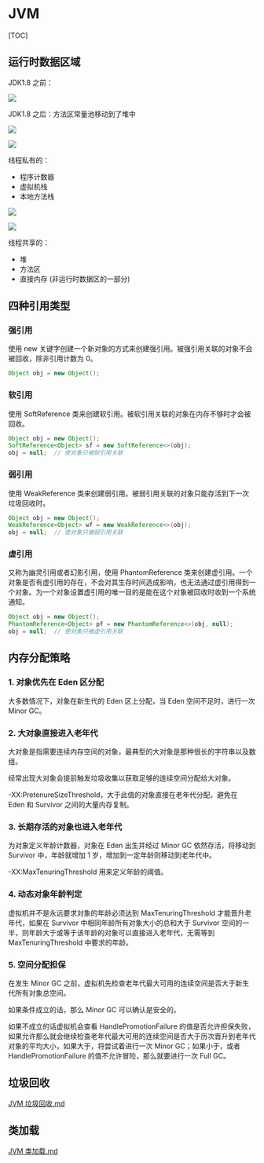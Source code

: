 # JVM

[TOC]

## 运行时数据区域

JDK1.8 之前：

![](_v_images/20190724095839908_26319.png)

JDK1.8 之后：方法区常量池移动到了堆中

![](_v_images/20190724095845858_951.png)

![](_v_images/20190730204826297_5937.png)

线程私有的：

- 程序计数器
- 虚拟机栈
- 本地方法栈

![](_v_images/20190729220057126_12695.png)

![](_v_images/20190729220133087_4914.png)

线程共享的：

- 堆
- 方法区
- 直接内存 (非运行时数据区的一部分)

## 四种引用类型

### 强引用

使用 new 关键字创建一个新对象的方式来创建强引用。被强引用关联的对象不会被回收，除非引用计数为 0。

```java
Object obj = new Object();
```

### 软引用

使用 SoftReference 类来创建软引用。被软引用关联的对象在内存不够时才会被回收。

```java
Object obj = new Object();
SoftReference<Object> sf = new SoftReference<>(obj);
obj = null;  // 使对象只被软引用关联
```

### 弱引用

使用 WeakReference 类来创建弱引用。被弱引用关联的对象只能存活到下一次垃圾回收时。

```java
Object obj = new Object();
WeakReference<Object> wf = new WeakReference<>(obj);
obj = null;  // 使对象只被弱引用关联
```

### 虚引用

又称为幽灵引用或者幻影引用，使用 PhantomReference 类来创建虚引用。一个对象是否有虚引用的存在，不会对其生存时间造成影响，也无法通过虚引用得到一个对象。为一个对象设置虚引用的唯一目的是能在这个对象被回收时收到一个系统通知。

```java
Object obj = new Object();
PhantomReference<Object> pf = new PhantomReference<>(obj, null);
obj = null;  // 使对象只被虚引用关联
```

## 内存分配策略

### 1. 对象优先在 Eden 区分配

大多数情况下，对象在新生代的 Eden 区上分配，当 Eden 空间不足时，进行一次 Minor GC。

### 2. 大对象直接进入老年代

大对象是指需要连续内存空间的对象，最典型的大对象是那种很长的字符串以及数组。

经常出现大对象会提前触发垃圾收集以获取足够的连续空间分配给大对象。

-XX:PretenureSizeThreshold，大于此值的对象直接在老年代分配，避免在 Eden 和 Survivor 之间的大量内存复制。

### 3. 长期存活的对象也进入老年代

为对象定义年龄计数器，对象在 Eden 出生并经过 Minor GC 依然存活，将移动到 Survivor 中，年龄就增加 1 岁，增加到一定年龄则移动到老年代中。

-XX:MaxTenuringThreshold 用来定义年龄的阈值。

### 4. 动态对象年龄判定

虚拟机并不是永远要求对象的年龄必须达到 MaxTenuringThreshold 才能晋升老年代，如果在 Survivor 中相同年龄所有对象大小的总和大于 Survivor 空间的一半，则年龄大于或等于该年龄的对象可以直接进入老年代，无需等到 MaxTenuringThreshold 中要求的年龄。

### 5. 空间分配担保

在发生 Minor GC 之前，虚拟机先检查老年代最大可用的连续空间是否大于新生代所有对象总空间。

如果条件成立的话，那么 Minor GC 可以确认是安全的。

如果不成立的话虚拟机会查看 HandlePromotionFailure 的值是否允许担保失败，如果允许那么就会继续检查老年代最大可用的连续空间是否大于历次晋升到老年代对象的平均大小，如果大于，将尝试着进行一次 Minor GC；如果小于，或者 HandlePromotionFailure 的值不允许冒险，那么就要进行一次 Full GC。

## 垃圾回收

[JVM 垃圾回收.md](JVM%20垃圾回收.md)

## 类加载

[JVM 类加载.md](JVM%20类加载.md)
